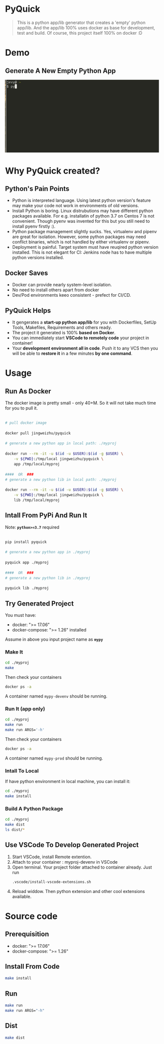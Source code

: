 # PyQuick


> This is a python app/lib generator that creates a 'empty' python app/lib. And the app/lib 100% uses docker as base for development, test and build.
> Of course, this project itself 100% on docker :D


# Demo

## Generate A New Empty Python App 

![pyquick-demo](https://raw.githubusercontent.com/jevyzhu/pyquick/master/pyquick-demo.gif "pyquick-demo")


# Why PyQuick created?

## Python's Pain Points

* Python is interpreted language. Using latest python version's feature may make your code not work in environments of old versions.
* Install Python is boring. Linux distrubutions may have different python packages available. For e.g. installatin of python 3.7 on Centos 7 is not convenient. Though pyenv was invented for this but you still need to install pyenv firstly :).
* Python package management slightly sucks. Yes, virtualenv and pipenv are great for isolation. However, some python packages may need conflict binaries, which is not handled by either virtualenv or pipenv.
* Deployment is painful. Target system must have reuqired python version installed. This is not elegant for CI: Jenkins node has to have multiple python versions installed.

## Docker Saves

* Docker can provide nearly system-level isolation.
* No need to install others apart from docker
* Dev/Pod environments keeo consistent - prefect for CI/CD.

## PyQuick Helps

* It gengerates a **start-up python app/lib** for you with Dockerfiles, SetUp Tools, Makefiles, Requirements and others ready.
* The project it generated is 100% **based on Docker**.
* You can immediately start **VSCode to remotely code** your project in container!
* Your **development environment all in code**. Push it to any VCS then you will be able to **restore it** in a few minutes **by one command**.


# Usage

## Run As Docker

The docker image is pretty small - only 40+M.
So it will not take much time for you to pull it.

```bash

# pull docker image

docker pull jingweizhu/pyquick

# generate a new python app in local path: ./myproj

docker run --rm -it -u $(id -u $USER):$(id -g $USER) \
    -v ${PWD}:/tmp/local jingweizhu/pyquick \
    app /tmp/local/myproj

####  OR  ###
# generate a new python lib in local path: ./myproj

docker run --rm -it -u $(id -u $USER):$(id -g $USER) \
    -v ${PWD}:/tmp/local jingweizhu/pyquick \
    lib /tmp/local/myproj

```


## Intall From PyPi And Run It

Note: **`python>=3.7`** required

```bash

pip install pyquick

# generate a new python app in ./myproj

pyquick app ./myproj

####  OR  ###
# generate a new python lib in ./myproj

pyquick lib ./myproj


```

## Try Generated Project
You must have:
* docker: ">= 17.06"
* docker-compose: ">= 1.26"
installed

Assume in above you input project name as **`mypy`**

### Make It

```bash
cd ./myproj
make
```
Then check your containers

```bash
docker ps -a
```

A container named `mypy-devenv` should be running.

### Run It (app only)

```bash
cd ./myproj
make run
make run ARGS='-h'
```
Then check your containers

```bash
docker ps -a
```

A container named `mypy-prod` should be running.

### Intall To Local

If have python environment in local machine, 
you can install it:

```bash
cd ./myproj
make install
```

### Build A Python Package

```bash
cd ./myproj
make dist
ls dist/*
```

## Use VSCode To Develop Generated Project 

1. Start VSCode, install Remote extention.
2. Attach to your container : myproj-devenv in VSCode
3. Open terminal. Your project folder attached to container already. Just run
    ```bash
    .vscode/install-vscode-extensions.sh
    ```
4. Reload widdow. Then python extension and other cool extensions available.


# Source code

## Prerequisition
* docker: ">= 17.06"
* docker-compose: ">= 1.26"

## Install From Code
```bash
make install
```

## Run
```bash
make run
make run ARGS="-h"
```

## Dist
```bash
make dist
```
